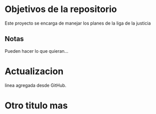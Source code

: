 # Objetivos de la repositorio

Este proyecto se encarga de manejar los planes de la liga de la justicia


## Notas
Pueden hacer lo que quieran...

# Actualizacion
linea agregada desde GitHub.

# Otro titulo mas
